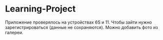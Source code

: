 # Learning-Project

Приложение проверялось на устройствах 6S и 11. Чтобы зайти нужно зарегистрироваться (данные не сохраняются). Можно добавить фото из галереи.
